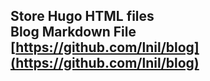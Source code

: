 ## Store Hugo HTML files <br> Blog Markdown File [https://github.com/lnil/blog](https://github.com/lnil/blog)

